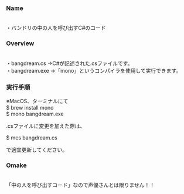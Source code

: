 <h3>Name</h3>
<br>
・バンドリの中の人を呼び出すC#のコード

<h3>Overview</h3>
<br>
・bangdream.cs
→C#が記述された.csファイルです。
<br>
・bangdream.exe
→「mono」というコンパイラを使用して実行できます。

<h3>実行手順</h3>
※MacOS、ターミナルにて
<br>
$ brew install mono
<br>
$ mono bangdream.exe


.csファイルに変更を加えた際は、

$ mcs bangdream.cs

で適宜更新してください。


<h3>Omake</h3>
<br>
「中の人を呼び出すコード」なので声優さんとは限りません！！ 
